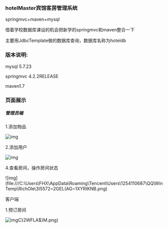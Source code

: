 ### hotelMaster宾馆客房管理系统

springmvc+maven+mysql

借着学校数据库课设的机会把新学的springmvc和maven整合一下

主要用JdbcTemplate做的数据库查询，数据库名称为hoteldb



### 版本说明:

mysql 5.7.23

springmvc 4.2.2RELEASE

maven1.7



### 页面展示

##### 管理员端

1.添加物品

![img](file:///C:\Users\FHX\AppData\Roaming\Tencent\Users\1254110687\QQ\WinTemp\RichOle\FXIM1Y{[1L{{5EG[GA8GT~R.png)

2.添加用户

![img](file:///C:\Users\FHX\AppData\Roaming\Tencent\Users\1254110687\QQ\WinTemp\RichOle\)7V3]1QN`3}%QL02}7F3{H3.png)

4.查看房间，操作房间状态

![img](file:///C:\Users\FHX\AppData\Roaming\Tencent\Users\1254110687\QQ\WinTemp\RichOle\3I5572~2GEL(AG~1XYRIKNB.png)



客户端

1.预订房间

![img](file:///C:\Users\FHX\AppData\Roaming\Tencent\Users\1254110687\QQ\WinTemp\RichOle\7A`_9%2YLHH])C}2WFLA$}M.png)















